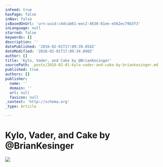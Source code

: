 ```yaml
---
inFeed: true
hasPage: false
inNav: false
isBasedOnUrl: 'urn:uuid:c4dcab61-eec2-4630-81ee-e562ec79b3f3'
inLanguage: null
starred: false
keywords: []
description: ''
datePublished: '2016-02-01T17:09:39.054Z'
dateModified: '2016-02-01T17:09:34.890Z'
author: []
title: 'Kylo, Vader, and Cake by @BrianKesinger'
sourcePath: _posts/2016-02-01-kylo-vader-and-cake-by-briankesinger.md
published: true
authors: []
publisher:
  name: ''
  domain: ''
  url: null
  favicon: null
_context: 'http://schema.org'
_type: Article

---
```

# Kylo, Vader, and Cake by @BrianKesinger
![](https://s3-us-west-2.amazonaws.com/the-grid-img/p/120968ab1446b7ab2a7ad3b89bb62fe3385b1df8.png)